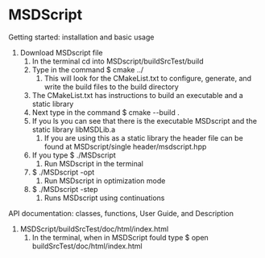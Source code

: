 # MSDScript


Getting started: installation and basic usage

 1. Download MSDscript file
     1. In the terminal cd into MSDscript/buildSrcTest/build
     2. Type in the command $ cmake ../
     	1. This will look for the CMakeList.txt to configure, generate, and write the build files to the build directory
	2. The CMakeList.txt has instructions to build an executable and a static library
     3. Next type in the command $ cmake --build .
     4. If you ls you can see that there is the executable MSDscript and the static library libMSDLib.a
        1. If you are using this as a static library the header file can be found at MSDscript/single header/msdscript.hpp
     5. If you type $ ./MSDscript 
     	1. Run MSDscript in the terminal
     6. $ ./MSDscript -opt
     	1. Run MSDscript in optimization mode 
     7. $ ./MSDscript -step
     	1. Runs MSDscript using continuations



API documentation: classes, functions, User Guide, and Description

 1. MSDScript/buildSrcTest/doc/html/index.html
 	1. In the terminal, when in MSDScript fould type $ open buildSrcTest/doc/html/index.html
 
